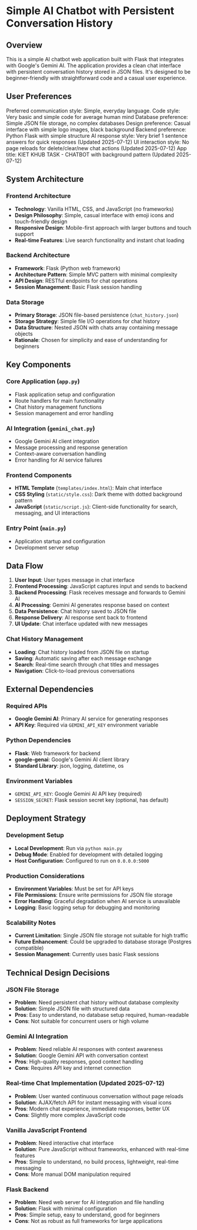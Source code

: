 # Simple AI Chatbot with Persistent Conversation History

## Overview

This is a simple AI chatbot web application built with Flask that integrates with Google's Gemini AI. The application provides a clean chat interface with persistent conversation history stored in JSON files. It's designed to be beginner-friendly with straightforward code and a casual user experience.

## User Preferences

Preferred communication style: Simple, everyday language.
Code style: Very basic and simple code for average human mind
Database preference: Simple JSON file storage, no complex databases
Design preference: Casual interface with simple logo images, black background
Backend preference: Python Flask with simple structure
AI response style: Very brief 1 sentence answers for quick responses (Updated 2025-07-12)
UI interaction style: No page reloads for delete/clear/new chat actions (Updated 2025-07-12)
App title: KIET KHUB TASK - CHATBOT with background pattern (Updated 2025-07-12)

## System Architecture

### Frontend Architecture
- **Technology**: Vanilla HTML, CSS, and JavaScript (no frameworks)
- **Design Philosophy**: Simple, casual interface with emoji icons and touch-friendly design
- **Responsive Design**: Mobile-first approach with larger buttons and touch support
- **Real-time Features**: Live search functionality and instant chat loading

### Backend Architecture
- **Framework**: Flask (Python web framework)
- **Architecture Pattern**: Simple MVC pattern with minimal complexity
- **API Design**: RESTful endpoints for chat operations
- **Session Management**: Basic Flask session handling

### Data Storage
- **Primary Storage**: JSON file-based persistence (`chat_history.json`)
- **Storage Strategy**: Simple file I/O operations for chat history
- **Data Structure**: Nested JSON with chats array containing message objects
- **Rationale**: Chosen for simplicity and ease of understanding for beginners

## Key Components

### Core Application (`app.py`)
- Flask application setup and configuration
- Route handlers for main functionality
- Chat history management functions
- Session management and error handling

### AI Integration (`gemini_chat.py`)
- Google Gemini AI client integration
- Message processing and response generation
- Context-aware conversation handling
- Error handling for AI service failures

### Frontend Components
- **HTML Template** (`templates/index.html`): Main chat interface
- **CSS Styling** (`static/style.css`): Dark theme with dotted background pattern
- **JavaScript** (`static/script.js`): Client-side functionality for search, messaging, and UI interactions

### Entry Point (`main.py`)
- Application startup and configuration
- Development server setup

## Data Flow

1. **User Input**: User types message in chat interface
2. **Frontend Processing**: JavaScript captures input and sends to backend
3. **Backend Processing**: Flask receives message and forwards to Gemini AI
4. **AI Processing**: Gemini AI generates response based on context
5. **Data Persistence**: Chat history saved to JSON file
6. **Response Delivery**: AI response sent back to frontend
7. **UI Update**: Chat interface updated with new messages

### Chat History Management
- **Loading**: Chat history loaded from JSON file on startup
- **Saving**: Automatic saving after each message exchange
- **Search**: Real-time search through chat titles and messages
- **Navigation**: Click-to-load previous conversations

## External Dependencies

### Required APIs
- **Google Gemini AI**: Primary AI service for generating responses
- **API Key**: Required via `GEMINI_API_KEY` environment variable

### Python Dependencies
- **Flask**: Web framework for backend
- **google-genai**: Google's Gemini AI client library
- **Standard Library**: json, logging, datetime, os

### Environment Variables
- `GEMINI_API_KEY`: Google Gemini AI API key (required)
- `SESSION_SECRET`: Flask session secret key (optional, has default)

## Deployment Strategy

### Development Setup
- **Local Development**: Run via `python main.py`
- **Debug Mode**: Enabled for development with detailed logging
- **Host Configuration**: Configured to run on `0.0.0.0:5000`

### Production Considerations
- **Environment Variables**: Must be set for API keys
- **File Permissions**: Ensure write permissions for JSON file storage
- **Error Handling**: Graceful degradation when AI service is unavailable
- **Logging**: Basic logging setup for debugging and monitoring

### Scalability Notes
- **Current Limitation**: Single JSON file storage not suitable for high traffic
- **Future Enhancement**: Could be upgraded to database storage (Postgres compatible)
- **Session Management**: Currently uses basic Flask sessions

## Technical Design Decisions

### JSON File Storage
- **Problem**: Need persistent chat history without database complexity
- **Solution**: Simple JSON file with structured data
- **Pros**: Easy to understand, no database setup required, human-readable
- **Cons**: Not suitable for concurrent users or high volume

### Gemini AI Integration
- **Problem**: Need reliable AI responses with context awareness
- **Solution**: Google Gemini API with conversation context
- **Pros**: High-quality responses, good context handling
- **Cons**: Requires API key and internet connection

### Real-time Chat Implementation (Updated 2025-07-12)
- **Problem**: User wanted continuous conversation without page reloads
- **Solution**: AJAX/fetch API for instant messaging with visual icons
- **Pros**: Modern chat experience, immediate responses, better UX
- **Cons**: Slightly more complex JavaScript code

### Vanilla JavaScript Frontend
- **Problem**: Need interactive chat interface
- **Solution**: Pure JavaScript without frameworks, enhanced with real-time features
- **Pros**: Simple to understand, no build process, lightweight, real-time messaging
- **Cons**: More manual DOM manipulation required

### Flask Backend
- **Problem**: Need web server for AI integration and file handling
- **Solution**: Flask with minimal configuration
- **Pros**: Simple setup, easy to understand, good for beginners
- **Cons**: Not as robust as full frameworks for large applications